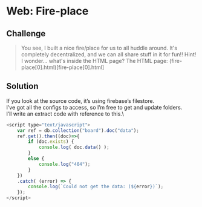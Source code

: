 # Web: Fire-place

## Challenge
> You see, I built a nice fire/place for us to all huddle around. It's completely decentralized, and we can all share stuff in it for fun!!
> Hint! I wonder... what's inside the HTML page?
> The HTML page: (fire-place[0].html)[fire-place[0].html]

## Solution
If you look at the source code, it’s using firebase’s filestore.\
I’ve got all the configs to access, so I’m free to get and update folders.\
I’ll write an extract code with reference to this.\

```javascript
<script type="text/javascript">
    var ref = db.collection("board").doc("data");
    ref.get().then((doc)=>{
        if (doc.exists) {
            console.log( doc.data() );
        }
        else {
            console.log("404");
        }
    })
    .catch( (error) => {
        console.log(`Could not get the data: (${error})`);
    });
</script> 
```

